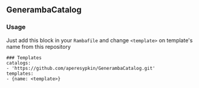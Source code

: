 ## GenerambaCatalog

### Usage
Just add this block in your `Rambafile` and change `<template>` on template's name from this repository
>
```
### Templates
catalogs:
- 'https://github.com/aperesypkin/GenerambaCatalog.git'
templates:
- {name: <template>}
```
